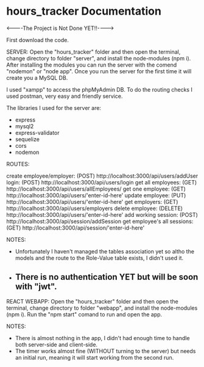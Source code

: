 # hours_tracker Documentation
<----The Project is Not Done YET!!---->

First download the code.

SERVER:
Open the "hours_tracker" folder and then open the terminal, change directory to folder "server", and install the node-modules (npm i).
After installing the modules you can run the server with the comend "nodemon" or "node app".
Once you run the server for the first time it will create you a MySQL DB.

I used "xampp" to access the phpMyAdmin DB.
To do the routing checks I used postman, very easy and friendly service. 

The libraries I used for the server are:
- express
- mysql2
- express-validator
- sequelize
- cors
- nodemon


ROUTES:

create employee/employer: (POST) http://localhost:3000/api/users/addUser
login: (POST) http://localhost:3000/api/users/login
get all employees: (GET) http://localhost:3000/api/users/allEmployees/
get one employee: (GET) http://localhost:3000/api/users/'enter-id-here'
update employee: (PUT) http://localhost:3000/api/users/'enter-id-here'
get employers: (GET) http://localhost:3000/api/users/employers
delete employee: (DELETE) http://localhost:3000/api/users/'enter-id-here'
add working session: (POST) http://localhost:3000/api/session/addSession
get employee's all sessions: (GET) http://localhost:3000/api/session/'enter-id-here'



NOTES:
- Unfortunately I haven't managed the tables association yet so altho the models and the route to the Role-Value table exists, I didn't used it.
- There is no authentication YET but will be soon with "jwt".     
    -------------------------------------------------------------------------------------------------------------------------------------------------------------------
    
    
REACT WEBAPP:
Open the "hours_tracker" folder and then open the terminal, change directory to folder "webapp", and install the node-modules (npm i).
Run the "npm start" comand to run and open the app.


NOTES:
- There is almost nothing in the app, I didn't had enough time to handle both server-side and client-side.
- The timer works almost fine (WITHOUT turning to the server) but needs an initial run, meaning it will start working from the second run. 
